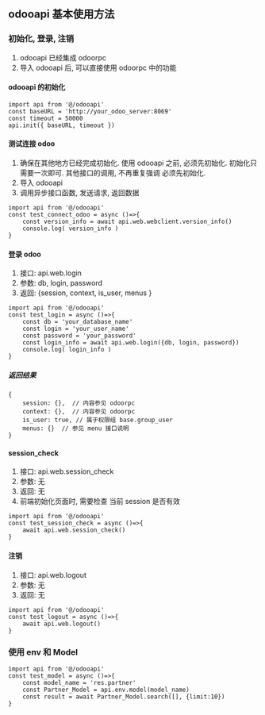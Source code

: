 ## odooapi 基本使用方法

### 初始化, 登录, 注销

1. odooapi 已经集成 odoorpc
2. 导入 odooapi 后, 可以直接使用 odoorpc 中的功能

#### odooapi 的初始化

```
import api from '@/odooapi'
const baseURL = 'http://your_odoo_server:8069'
const timeout = 50000
api.init({ baseURL, timeout })
```

#### 测试连接 odoo

1. 确保在其他地方已经完成初始化.
   使用 odooapi 之前, 必须先初始化. 初始化只需要一次即可.
   其他接口的调用, 不再重复强调 必须先初始化.
2. 导入 odooapi
3. 调用异步接口函数, 发送请求, 返回数据

```
import api from '@/odooapi'
const test_connect_odoo = async ()=>{
    const version_info = await api.web.webclient.version_info()
    console.log( version_info )
}

```

#### 登录 odoo

1. 接口: api.web.login
2. 参数: db, login, password
3. 返回: {session, context, is_user, menus }

```
import api from '@/odooapi'
const test_login = async ()=>{
    const db = 'your_database_name'
    const login = 'your_user_name'
    const password = 'your_password'
    const login_info = await api.web.login({db, login, password})
    console.log( login_info )
}

```

##### 返回结果

```
{
    session: {},  // 内容参见 odoorpc
    context: {},  // 内容参见 odoorpc
    is_user: true, // 属于权限组 base.group_user
    menus: {}  // 参见 menu 接口说明
}
```

#### session_check

1. 接口: api.web.session_check
2. 参数: 无
3. 返回: 无
4. 前端初始化页面时, 需要检查 当前 session 是否有效

```
import api from '@/odooapi'
const test_session_check = async ()=>{
    await api.web.session_check()
}

```

#### 注销

1. 接口: api.web.logout
2. 参数: 无
3. 返回: 无

```
import api from '@/odooapi'
const test_logout = async ()=>{
    await api.web.logout()
}

```

### 使用 env 和 Model

```
import api from '@/odooapi'
const test_model = async ()=>{
    const model_name = 'res.partner'
    const Partner_Model = api.env.model(model_name)
    const result = await Partner_Model.search([], {limit:10})
}

```
